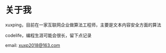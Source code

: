 # 关于我  
xuxping，目前在一家互联网企业做算法工程师，主要是文本内容安全方面的算法     

codelife，编程生涯可能会很长，留下点记录

email: xuxp2018@163.com   